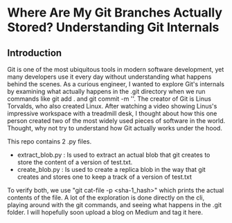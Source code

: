 # Where Are My Git Branches Actually Stored? Understanding Git Internals
## Introduction
Git is one of the most ubiquitous tools in modern software development, yet many developers use it every day without understanding what happens behind the scenes. As a curious engineer, I wanted to explore Git's internals by examining what actually happens in the .git directory when we run commands like git add . and git commit -m ''.
The creator of Git is Linus Torvalds, who also created Linux. After watching a video showing Linus's impressive workspace with a treadmill desk, I thought about how this one person created two of the most widely used pieces of software in the world. Thought, why not try to understand how Git actually works under the hood.

This repo contains 2 .py files.
  - extract_blob.py : Is used to extract an actual blob that git creates to store the content of a version of test.txt.
  - create_blob.py : Is used to create a replica blob in the way that git creates and stores one to keep a track of a version of test.txt

To verify both, we use "git cat-file -p <sha-1_hash>" which prints the actual contents of the file. A lot of the exploration is done directly on the cli, playing around with the git commands, and seeing what happens in the .git folder. I will hopefully soon upload a blog 
on Medium and tag it here.
